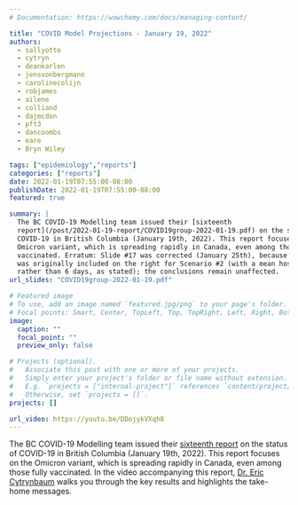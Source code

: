 ```yaml
---
# Documentation: https://wowchemy.com/docs/managing-content/

title: "COVID Model Projections - January 19, 2022"
authors:
  - sallyotto
  - cytryn
  - deankarlen
  - jensvonbergmann
  - carolinecolijn
  - robjames
  - ailene
  - colliand
  - dajmcdon
  - pft3
  - dancoombs
  - eare
  - Bryn Wiley

tags: ["epidemiology","reports"]
categories: ["reports"]
date: 2022-01-19T07:55:00-08:00
publishDate: 2022-01-19T07:55:00-08:00
featured: true

summary: |
  The BC COVID-19 Modelling team issued their [sixteenth
  report](/post/2022-01-19-report/COVID19group-2022-01-19.pdf) on the status of
  COVID-19 in British Columbia (January 19th, 2022). This report focuses on the
  Omicron variant, which is spreading rapidly in Canada, even among those fully
  vaccinated. Erratum: Slide #17 was corrected (January 25th), because the wrong graph
  was originally included on the right for Scenario #2 (with a mean hospital stay of 12 days 
  rather than 6 days, as stated); the conclusions remain unaffected.
url_slides: "COVID19group-2022-01-19.pdf"

# Featured image
# To use, add an image named `featured.jpg/png` to your page's folder.
# Focal points: Smart, Center, TopLeft, Top, TopRight, Left, Right, BottomLeft, Bottom, BottomRight.
image:
  caption: ""
  focal_point: ""
  preview_only: false

# Projects (optional).
#   Associate this post with one or more of your projects.
#   Simply enter your project's folder or file name without extension.
#   E.g. `projects = ["internal-project"]` references `content/project/deep-learning/index.md`.
#   Otherwise, set `projects = []`.
projects: []

url_video: https://youtu.be/DDojykVXqh8
---
```

The BC COVID-19 Modelling team issued their [sixteenth
report](COVID19group-2022-01-19.pdf) on the status of COVID-19 in British
Columbia (January 19th, 2022). This report focuses on the Omicron variant,
which is spreading rapidly in Canada, even among those fully vaccinated. In the
video accompanying this report, [Dr. Eric
Cytrynbaum](/authors/cytryn/) walks you through the key results and highlights
the take-home messages.
